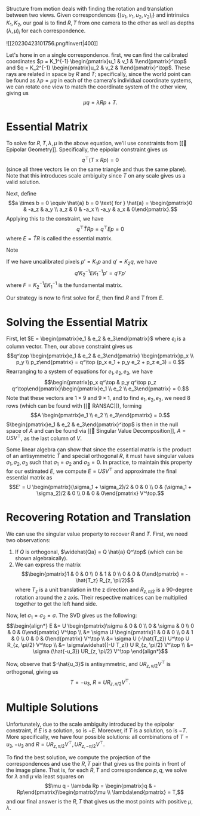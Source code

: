 Structure from motion deals with finding the rotation and translation between two views. Given correspondences $\{(u_1, v_1, u_2, v_2)_i \}$ and intrinsics $K_1, K_2$, our goal is to find $R, T$ from one camera to the other as well as depths $(\lambda, \mu)_i$ for each correspondence.

![[20230423101756.png#invert|400]]

Let's hone in on a single correspondence. first, we can find the calibrated coordinates $p = K_1^{-1} \begin{pmatrix}u_1 & v_1 & 1\end{pmatrix}^\top$ and $q = K_2^{-1} \begin{pmatrix}u_2 & v_2 & 1\end{pmatrix}^\top$. These rays are related in space by $R$ and $T$; specifically, since the world point can be found as $\lambda p = \mu q$ in each of the camera's individual coordinate systems, we can rotate one view to match the coordinate system of the other view, giving us $$\mu q = \lambda Rp + T.$$

# Essential Matrix
To solve for $R, T, \lambda, \mu$ in the above equation, we'll use constraints from [[📍 Epipolar Geometry]]. Specifically, the epipolar constraint gives us $$q^\top (T \times Rp) = 0$$ (since all three vectors lie on the same triangle and thus the same plane). Note that this introduces scale ambiguity since $T$ on any scale gives us a valid solution.

Next, define $$a \times b = 0 \equiv \hat{a} b = 0 \text{ for } \hat{a} = \begin{pmatrix}0 & -a_z & a_y \\ a_z & 0 & -a_x \\ -a_y & a_x & 0\end{pmatrix}.$$ Applying this to the constraint, we have $$q^\top \hat{T}Rp = q^\top E p = 0$$ where $E = \hat{T}R$ is called the essential matrix. 

> [!note]
> If we have uncalibrated pixels $p' = K_1 p$ and $q' = K_2 q$, we have $$q' K_2^{-1} E K_1^{-1}p' = q'Fp'$$ where $F = K_2^{-1} E K_1^{-1}$ is the fundamental matrix.

Our strategy is now to first solve for $E$, then find $R$ and $T$ from $E$.

# Solving the Essential Matrix
First, let $E = \begin{pmatrix}e_1 & e_2 & e_3\end{pmatrix}$ where $e_i$ is a column vector. Then, our above constraint gives us $$q^\top \begin{pmatrix}e_1 & e_2 & e_3\end{pmatrix} \begin{pmatrix}p_x \\ p_y \\ p_z\end{pmatrix} = q^\top (p_x e_1 + p_y e_2 + p_z e_3) = 0.$$ Rearranging to a system of equations for $e_1, e_2, e_3$, we have $$\begin{pmatrix}p_x q^\top & p_y q^\top p_z q^\top\end{pmatrix}\begin{pmatrix}e_1 \\ e_2 \\ e_3\end{pmatrix} = 0.$$ Note that these vectors are $1 \times 9$ and $9 \times 1$, and to find $e_1, e_2, e_3$, we need 8 rows (which can be found with [[🎲 RANSAC]]), forming $$A \begin{pmatrix}e_1 \\ e_2 \\ e_3\end{pmatrix} = 0.$$ $\begin{pmatrix}e_1 & e_2 & e_3\end{pmatrix}^\top$ is then in the null space of $A$ and can be found via [[📎 Singular Value Decomposition]], $A = USV^\top$, as the last column of $V$.

Some linear algebra can show that since the essential matrix is the product of an antisymmetric $\hat{T}$ and special orthogonal $R$, it must have singular values $\sigma_1, \sigma_2, \sigma_3$ such that $\sigma_1 = \sigma_2$ and $\sigma_3 = 0$. In practice, to maintain this property for our estimated $E$, we compute $E = USV^\top$ and approximate the final essential matrix as $$E' = U \begin{pmatrix}(\sigma_1 + \sigma_2)/2 & 0 & 0 \\ 0 & (\sigma_1 + \sigma_2)/2 & 0 \\ 0 & 0 & 0\end{pmatrix} V^\top.$$

# Recovering Rotation and Translation
We can use the singular value property to recover $R$ and $T$. First, we need two observations:
1. If $Q$ is orthogonal, $\widehat{Qa} = Q \hat{a} Q^\top$ (which can be shown algebraically).
2. We can express the matrix $$\begin{pmatrix}1 & 0 & 0 \\ 0 & 1 & 0 \\ 0 & 0 & 0\end{pmatrix} = -\hat{T_z} R_{z, \pi/2}$$ where $T_z$ is a unit translation in the z direction and $R_{z, \pi/2}$ is a 90-degree rotation around the z axis. Their respective matrices can be multiplied together to get the left hand side.

Now, let $\sigma_1 = \sigma_2 = \sigma$. The SVD gives us the following: $$\begin{align*} E &= U \begin{pmatrix}\sigma & 0 & 0 \\ 0 & \sigma & 0 \\ 0 & 0 & 0\end{pmatrix} V^\top \\ &= \sigma U \begin{pmatrix}1 & 0 & 0 \\ 0 & 1 & 0 \\ 0 & 0 & 0\end{pmatrix} V^\top \\ &= \sigma U (-\hat{T_z}) U^\top U R_{z, \pi/2} V^\top \\ &= \sigma\widehat{(-U T_z)} U R_{z, \pi/2} V^\top \\ &= \sigma (\hat{-u_3}) UR_{z, \pi/2} V^\top \end{align*}$$

Now, observe that $-\hat{u_3}$ is antisymmetric, and $UR_{z, \pi/2} V^\top$ is orthogonal, giving us $$T = -u_3,\ R = UR_{z, \pi/2} V^\top.$$

# Multiple Solutions
Unfortunately, due to the scale ambiguity introduced by the epipolar constraint, if $E$ is a solution, so is $-E$. Moreover, if $T$ is a solution, so is $-T$. More specifically, we have four possible solutions: all combinations of $T = u_3, -u_3$ and $R = UR_{z, \pi/2}V^\top, UR_{z, -\pi/2} V^\top$.

To find the best solution, we compute the projection of the correspondences and use the $R, T$ pair that gives us the points in front of the image plane. That is, for each $R, T$ and correspondence $p, q$, we solve for $\lambda$ and $\mu$ via least squares on $$\mu q - \lambda Rp = \begin{pmatrix}q & -Rp\end{pmatrix}\begin{pmatrix}\mu \\ \lambda\end{pmatrix} = T,$$ and our final answer is the $R, T$ that gives us the most points with positive $\mu, \lambda$.

